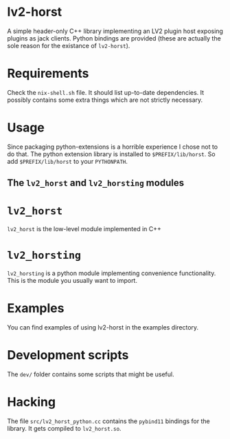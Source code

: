 # lv2-horst

A simple header-only C++ library implementing an LV2 plugin host exposing plugins as jack clients. Python bindings are provided (these are actually the sole reason for the existance of `lv2-horst`).

# Requirements

Check the `nix-shell.sh` file. It should list up-to-date dependencies. It possibly contains some extra things which are not strictly necessary.

# Usage

Since packaging python-extensions is a horrible experience I chose not to do that. The python extension library is installed to `$PREFIX/lib/horst`. So add `$PREFIX/lib/horst` to your `PYTHONPATH`.

## The `lv2_horst` and `lv2_horsting` modules

# `lv2_horst`

`lv2_horst` is the low-level module implemented in C++

# `lv2_horsting`

`lv2_horsting` is a python module implementing convenience functionality. This is the module you usually want to import.

# Examples

You can find examples of using lv2-horst in the examples directory.

# Development scripts

The `dev/` folder contains some scripts that might be useful.

# Hacking

The file `src/lv2_horst_python.cc` contains the `pybind11` bindings for the library. It gets compiled to `lv2_horst.so`.
